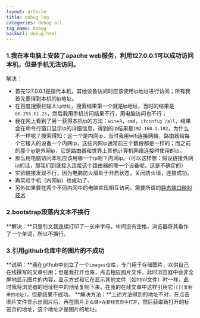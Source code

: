 ```yaml
---
layout: article
title: debug log
categories: debug all
tag_name: debug
backurl: debug.html
---
```

### 1.我在本电脑上安装了apache web服务，利用127.0.0.1可以成功访问本机，但是手机无法访问。
解决： 
- 首先127.0.0.1是指代本机，其他设备访问时应该使用ip地址进行访问；所有我首先要得到本机的ip地址。
- 在百度搜索栏输入`ip地址`，搜索结果第一个就是ip地址，当时的结果是`60.255.61.25`，然后我用手机访问结果不行，用电脑访问也不行；
- 我在网上看到了另一获得本机ip的方法：`win`+`R`，`cmd`，`ifconfig /all`，结果会在命令行窗口显示ip的详细信息，得到的ip结果是`192.168.1.102`，为什么不一样呢？搜索得知：这一个是内网ip，当时我用wifi连接网络，路由器给每个它接入的设备一个内网ip，这些内网ip通常前三个数段都是一样的；而之前的那个ip是外网ip，它是路由器和世界上其他计算机网络连接时使用的ip。
- 那么用电脑访问本机应该用哪一个ip呢？内网ip。（可以这样想：假设链接外网ip的话，那我们到底接入连接这个路由器的哪一个设备呢，这是不确定的）
- 实验链接发现不行，因为电脑防火墙处于开启状态，关闭防火墙，连接成功。
- 再实验手机（内网ip）也成功了。
- 另外如果要在两个不同内网中的电脑实现相互访问，需要所谓的[静态端口映射技术](https://www.zhihu.com/question/21917396)

### 2.bootstrap段落内文本不换行
**解决：**只是引文我连续打印了一长串字母，中间没有空格，浏览器将其看作了一个单词，所以不换行。

### 3.引用github仓库中的图片的不成功
**说明：**我在github中创立了一个`images`仓库，专门用于存储图片，以供自己在线撰写的文章引用；但是我打开仓库，点击相应图片文件，此时浏览器中会非全屏地显示图片的内容，显示方式和它在显示其他文件（如html文件）时一样，此时我将浏览器的地址栏中的地址复制下来。在我的在线文章中这样引用它`![](复制来的地址)`，但是结果不成功。
**解决方法：**上述方法得到的地址不对，在点击图片文件显示出图片后，再在图片上`右键`>`在新标签页中打开`，然后获取新打开的标签页的地址，这个地址才是图片的地址。